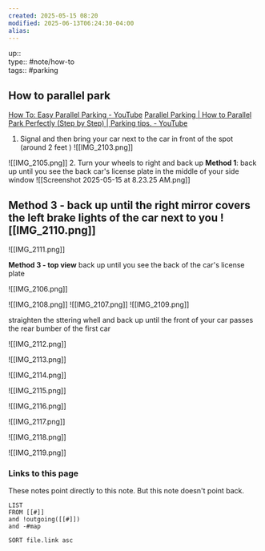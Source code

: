 ```yaml
---
created: 2025-05-15 08:20
modified: 2025-06-13T06:24:30-04:00
alias: 
---
```

up::  
type:: #note/how-to  
tags:: #parking

## How to parallel park
[How To: Easy Parallel Parking - YouTube](https://www.youtube.com/watch?v=pB_iFY2jIdI)
[Parallel Parking | How to Parallel Park Perfectly (Step by Step) | Parking tips. - YouTube](https://www.youtube.com/watch?v=FjEmxM2PMv8)
1. Signal and then bring your car next to the car in front of the spot (around 2 feet )
![[IMG_2103.png]]

![[IMG_2105.png]]
2. Turn your wheels to right and back up
	**Method 1**: back up until you see the back car's license plate  in the middle of your side window
![[Screenshot 2025-05-15 at 8.23.25 AM.png]]


**Method 3**
	- back up until the right mirror covers the left brake lights of the car next to you
![[IMG_2110.png]]
- 
![[IMG_2111.png]]


**Method 3 - top view** back up until you see the back of the car's license plate
		
![[IMG_2106.png]]
	
![[IMG_2108.png]]
![[IMG_2107.png]]
![[IMG_2109.png]]

straighten the sttering whell and back up until the front of your car passes the rear bumber of the first car

![[IMG_2112.png]]

![[IMG_2113.png]]

![[IMG_2114.png]]

![[IMG_2115.png]]

![[IMG_2116.png]]

![[IMG_2117.png]]

![[IMG_2118.png]]

![[IMG_2119.png]]


### Links to this page
These notes point directly to this note. But this note doesn't point back.
```dataview
LIST
FROM [[#]]
and !outgoing([[#]])
and -#map

SORT file.link asc
```



